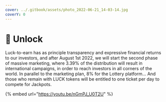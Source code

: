 ```yaml
---
cover: ../.gitbook/assets/photo_2022-06-21_14-03-14.jpg
coverY: 0
---
```


# 🔐 Unlock

Luck-to-earn has as principle transparency and expressive financial returns to our investors, and after August 1st 2022, we will start the second phase of massive marketing, where 3.39% of the distribution will result in international campaigns, in order to reach investors in all corners of the world. In parallel to the marketing plan, 8% for the Lottery platform... And those who remain with LUCK tokens will be entitled to one ticket per day to compete for Jackpots.

{% embed url="https://youtu.be/nGmPJ_U0T2U" %}
